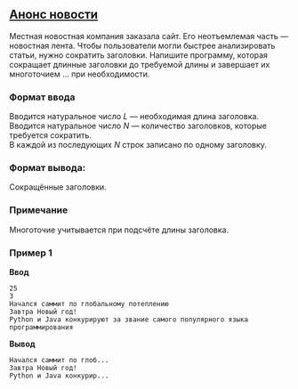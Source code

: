 ## [Анонс новости](../../../solutions/3.1/31_c.py)

Местная новостная компания заказала сайт. Его неотъемлемая часть — новостная лента.
Чтобы пользователи могли быстрее анализировать статьи, нужно сократить заголовки. Напишите программу, которая сокращает длинные заголовки до требуемой длины и завершает их многоточием ... при необходимости.

### Формат ввода

Вводится натуральное число $L$ — необходимая длина заголовка.
Вводится натуральное число $N$ — количество заголовков, которые требуется сократить.\
В каждой из последующих $N$ строк записано по одному заголовку.

### Формат вывода:

Сокращённые заголовки.

### Примечание

Многоточие учитывается при подсчёте длины заголовка.

### Пример 1

**Ввод**
```plaintext
25
3
Начался саммит по глобальному потеплению
Завтра Новый год!
Python и Java конкурируют за звание самого популярного языка программирования
```

**Вывод**
```plaintext
Начался саммит по глоб...
Завтра Новый год!
Python и Java конкурир...
```
